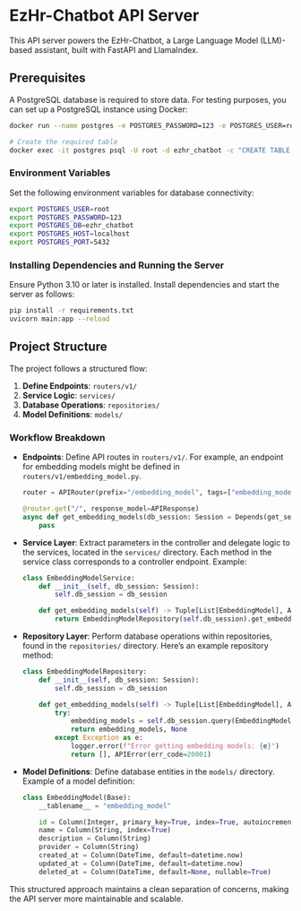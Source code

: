 # EzHr-Chatbot API Server

This API server powers the EzHr-Chatbot, a Large Language Model (LLM)-based assistant, built with FastAPI and LlamaIndex.

## Prerequisites

A PostgreSQL database is required to store data. For testing purposes, you can set up a PostgreSQL instance using Docker:

```bash
docker run --name postgres -e POSTGRES_PASSWORD=123 -e POSTGRES_USER=root -e POSTGRES_DB=ezhr_chatbot -p 5432:5432 -d postgres:15.2-alpine

# Create the required table
docker exec -it postgres psql -U root -d ezhr_chatbot -c "CREATE TABLE embedding_model (id SERIAL PRIMARY KEY, name VARCHAR(255) NOT NULL, description TEXT NOT NULL, provider VARCHAR(255) NOT NULL, created_at TIMESTAMP DEFAULT CURRENT_TIMESTAMP, updated_at TIMESTAMP DEFAULT CURRENT_TIMESTAMP, deleted_at TIMESTAMP NULL);"
```

### Environment Variables

Set the following environment variables for database connectivity:

```bash
export POSTGRES_USER=root
export POSTGRES_PASSWORD=123
export POSTGRES_DB=ezhr_chatbot
export POSTGRES_HOST=localhost
export POSTGRES_PORT=5432
```

### Installing Dependencies and Running the Server

Ensure Python 3.10 or later is installed. Install dependencies and start the server as follows:

```bash
pip install -r requirements.txt
uvicorn main:app --reload
```

## Project Structure

The project follows a structured flow:

1. **Define Endpoints**: `routers/v1/`
2. **Service Logic**: `services/`
3. **Database Operations**: `repositories/`
4. **Model Definitions**: `models/`

### Workflow Breakdown

- **Endpoints**: Define API routes in `routers/v1/`. For example, an endpoint for embedding models might be defined in `routers/v1/embedding_model.py`.

    ```python
    router = APIRouter(prefix="/embedding_model", tags=["embedding_model"])

    @router.get("/", response_model=APIResponse)
    async def get_embedding_models(db_session: Session = Depends(get_session)):
        pass
    ```

- **Service Layer**: Extract parameters in the controller and delegate logic to the services, located in the `services/` directory. Each method in the service class corresponds to a controller endpoint. Example:

    ```python
    class EmbeddingModelService:
        def __init__(self, db_session: Session):
            self.db_session = db_session

        def get_embedding_models(self) -> Tuple[List[EmbeddingModel], APIError | None]:
            return EmbeddingModelRepository(self.db_session).get_embedding_models()
    ```

- **Repository Layer**: Perform database operations within repositories, found in the `repositories/` directory. Here’s an example repository method:

    ```python
    class EmbeddingModelRepository:
        def __init__(self, db_session: Session):
            self.db_session = db_session

        def get_embedding_models(self) -> Tuple[List[EmbeddingModel], APIError | None]:
            try:
                embedding_models = self.db_session.query(EmbeddingModel).all()
                return embedding_models, None
            except Exception as e:
                logger.error(f"Error getting embedding models: {e}")
                return [], APIError(err_code=20001)
    ```

- **Model Definitions**: Define database entities in the `models/` directory. Example of a model definition:

    ```python
    class EmbeddingModel(Base):
        __tablename__ = "embedding_model"

        id = Column(Integer, primary_key=True, index=True, autoincrement=True)
        name = Column(String, index=True)
        description = Column(String)
        provider = Column(String)
        created_at = Column(DateTime, default=datetime.now)
        updated_at = Column(DateTime, default=datetime.now)
        deleted_at = Column(DateTime, default=None, nullable=True)
    ```

This structured approach maintains a clean separation of concerns, making the API server more maintainable and scalable.